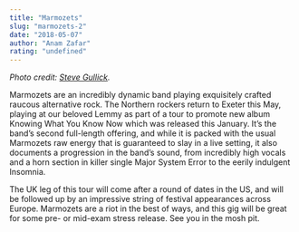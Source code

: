 ```yaml
---
title: "Marmozets"
slug: "marmozets-2"
date: "2018-05-07"
author: "Anam Zafar"
rating: "undefined"
---
```


_Photo credit: [Steve Gullick](http://press.roadrunnerrecords.com.vip2.535e.blackmesh.com/wp-content/uploads/2017/08/Marmozets-New-Pub-2017-Steve-Gullick.jpg)._

Marmozets are an incredibly dynamic band playing exquisitely crafted raucous alternative rock. The Northern rockers return to Exeter this May, playing at our beloved Lemmy as part of a tour to promote new album Knowing What You Know Now which was released this January. It’s the band’s second full-length offering, and while it is packed with the usual Marmozets raw energy that is guaranteed to slay in a live setting, it also documents a progression in the band’s sound, from incredibly high vocals and a horn section in killer single Major System Error to the eerily indulgent Insomnia.

The UK leg of this tour will come after a round of dates in the US, and will be followed up by an impressive string of festival appearances across Europe. Marmozets are a riot in the best of ways, and this gig will be great for some pre- or mid-exam stress release. See you in the mosh pit.
